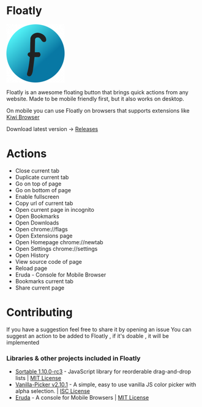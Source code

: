 # Floatly

![Floatly Logo](https://github.com/d3ward/floatly/blob/master/icons/icon152.png)

Floatly is an awesome floating button that brings quick actions from any website.
Made to be mobile friendly first, but it also works on desktop.

On mobile you can use Floatly on browsers that supports extensions like [Kiwi Browser](https://kiwibrowser.com/)

Download latest version -> [Releases](https://github.com/d3ward/floatly/releases)
# Actions

  - Close current tab
  - Duplicate current tab
  - Go on top of page
  - Go on bottom of page
  - Enable fullscreen
  - Copy url of current tab
  - Open current page in incognito
  - Open Bookmarks
  - Open Downloads
  - Open chrome://flags
  - Open Extensions page
  - Open Homepage chrome://newtab
  - Open Settings chrome://settings
  - Open History
  - View source code of page
  - Reload page
  - Eruda - Console for Mobile Browser
  - Bookmarks current tab 
  - Share current page
  
# Contributing

If you have a suggestion feel free to share it by opening an issue
You can suggest an action to be added to Floatly , if it's doable , it will be implemented 

### Libraries & other projects included in Floatly

 - [Sortable 1.10.0-rc3](https://sortablejs.github.io/Sortable/) - JavaScript library for reorderable drag-and-drop lists  | [MIT License](https://github.com/SortableJS/Sortable/blob/master/LICENSE)  
 - [Vanilla-Picker v2.10.1](https://vanilla-picker.js.org) - A simple, easy to use vanilla JS color picker with alpha selection. | [ISC License](https://github.com/Sphinxxxx/vanilla-picker/blob/master/LICENSE.md)
 - [Eruda](https://eruda.liriliri.io/) - A console for Mobile Browsers  | [MIT License](https://github.com/liriliri/eruda/blob/master/LICENSE)